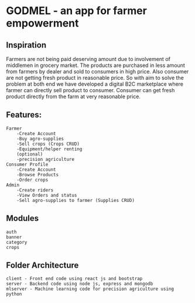 # GODMEL - an app for farmer empowerment

## Inspiration
Farmers are not being paid deserving amount due to involvement of middlemen in grocery market. The products are purchased in less amount from farmers by dealer and sold to consumers in high price. Also consumer are not getting fresh product in reasonable price. So with aim to solve the problem at both end we have developed a digital B2C marketplace where farmer can directly sell product to consumer. Consumer can get fresh product directly from the farm at very reasonable price.

## Features:
    Farmer
        -Create Account
        -Buy agro-supplies
        -Sell crops (Crops CRUD)
        -Equipment/helper renting
        (optional)
        -precision agriculture
    Consumer Profile
        -Create Account
        -Browse Products 
        -Order crops
    Admin
        -Create riders
        -View Orders and status
        -Sell agro-supplies to farmer (Supplies CRUD)

## Modules
    auth
    banner
    category
    crops


## Folder Architecture
    client - Front end code using react js and bootstrap
    server - Backend code using node js, express and mongodb
    mlserver - Machine learning code for precision agriculture using python
        
